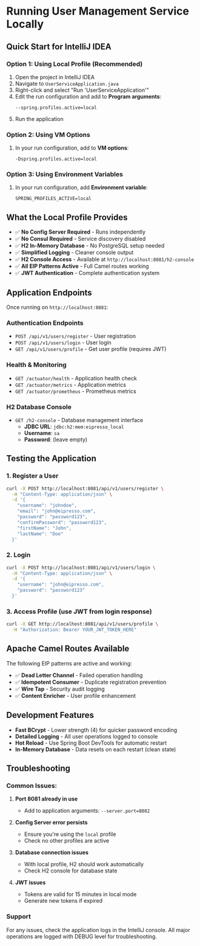 # Running User Management Service Locally

## Quick Start for IntelliJ IDEA

### Option 1: Using Local Profile (Recommended)
1. Open the project in IntelliJ IDEA
2. Navigate to `UserServiceApplication.java`
3. Right-click and select "Run 'UserServiceApplication'"
4. Edit the run configuration and add to **Program arguments**:
   ```
   --spring.profiles.active=local
   ```
5. Run the application

### Option 2: Using VM Options
1. In your run configuration, add to **VM options**:
   ```
   -Dspring.profiles.active=local
   ```

### Option 3: Using Environment Variables
1. In your run configuration, add **Environment variable**:
   ```
   SPRING_PROFILES_ACTIVE=local
   ```

## What the Local Profile Provides

- ✅ **No Config Server Required** - Runs independently
- ✅ **No Consul Required** - Service discovery disabled
- ✅ **H2 In-Memory Database** - No PostgreSQL setup needed
- ✅ **Simplified Logging** - Cleaner console output
- ✅ **H2 Console Access** - Available at `http://localhost:8081/h2-console`
- ✅ **All EIP Patterns Active** - Full Camel routes working
- ✅ **JWT Authentication** - Complete authentication system

## Application Endpoints

Once running on `http://localhost:8081`:

### Authentication Endpoints
- `POST /api/v1/users/register` - User registration
- `POST /api/v1/users/login` - User login
- `GET /api/v1/users/profile` - Get user profile (requires JWT)

### Health & Monitoring
- `GET /actuator/health` - Application health check
- `GET /actuator/metrics` - Application metrics
- `GET /actuator/prometheus` - Prometheus metrics

### H2 Database Console
- `GET /h2-console` - Database management interface
  - **JDBC URL**: `jdbc:h2:mem:eipresso_local`
  - **Username**: `sa`
  - **Password**: (leave empty)

## Testing the Application

### 1. Register a User
```bash
curl -X POST http://localhost:8081/api/v1/users/register \
  -H "Content-Type: application/json" \
  -d '{
    "username": "johndoe",
    "email": "john@eipresso.com",
    "password": "password123",
    "confirmPassword": "password123",
    "firstName": "John",
    "lastName": "Doe"
  }'
```

### 2. Login
```bash
curl -X POST http://localhost:8081/api/v1/users/login \
  -H "Content-Type: application/json" \
  -d '{
    "username": "john@eipresso.com",
    "password": "password123"
  }'
```

### 3. Access Profile (use JWT from login response)
```bash
curl -X GET http://localhost:8081/api/v1/users/profile \
  -H "Authorization: Bearer YOUR_JWT_TOKEN_HERE"
```

## Apache Camel Routes Available

The following EIP patterns are active and working:
- ✅ **Dead Letter Channel** - Failed operation handling
- ✅ **Idempotent Consumer** - Duplicate registration prevention
- ✅ **Wire Tap** - Security audit logging
- ✅ **Content Enricher** - User profile enhancement

## Development Features

- **Fast BCrypt** - Lower strength (4) for quicker password encoding
- **Detailed Logging** - All user operations logged to console
- **Hot Reload** - Use Spring Boot DevTools for automatic restart
- **In-Memory Database** - Data resets on each restart (clean state)

## Troubleshooting

### Common Issues:

1. **Port 8081 already in use**
   - Add to application arguments: `--server.port=8082`

2. **Config Server error persists**
   - Ensure you're using the `local` profile
   - Check no other profiles are active

3. **Database connection issues**
   - With local profile, H2 should work automatically
   - Check H2 console for database state

4. **JWT issues**
   - Tokens are valid for 15 minutes in local mode
   - Generate new tokens if expired

### Support

For any issues, check the application logs in the IntelliJ console. All major operations are logged with DEBUG level for troubleshooting. 